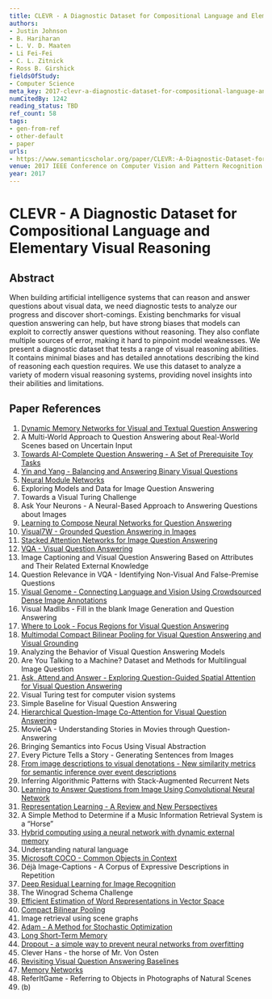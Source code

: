 ```yaml
---
title: CLEVR - A Diagnostic Dataset for Compositional Language and Elementary Visual Reasoning
authors:
- Justin Johnson
- B. Hariharan
- L. V. D. Maaten
- Li Fei-Fei
- C. L. Zitnick
- Ross B. Girshick
fieldsOfStudy:
- Computer Science
meta_key: 2017-clevr-a-diagnostic-dataset-for-compositional-language-and-elementary-visual-reasoning
numCitedBy: 1242
reading_status: TBD
ref_count: 58
tags:
- gen-from-ref
- other-default
- paper
urls:
- https://www.semanticscholar.org/paper/CLEVR:-A-Diagnostic-Dataset-for-Compositional-and-Johnson-Hariharan/03eb382e04cca8cca743f7799070869954f1402a?sort=total-citations
venue: 2017 IEEE Conference on Computer Vision and Pattern Recognition (CVPR)
year: 2017
---
```


# CLEVR - A Diagnostic Dataset for Compositional Language and Elementary Visual Reasoning

## Abstract

When building artificial intelligence systems that can reason and answer questions about visual data, we need diagnostic tests to analyze our progress and discover short-comings. Existing benchmarks for visual question answering can help, but have strong biases that models can exploit to correctly answer questions without reasoning. They also conflate multiple sources of error, making it hard to pinpoint model weaknesses. We present a diagnostic dataset that tests a range of visual reasoning abilities. It contains minimal biases and has detailed annotations describing the kind of reasoning each question requires. We use this dataset to analyze a variety of modern visual reasoning systems, providing novel insights into their abilities and limitations.

## Paper References

1. [Dynamic Memory Networks for Visual and Textual Question Answering](2016-dynamic-memory-networks-for-visual-and-textual-question-answering)
2. A Multi-World Approach to Question Answering about Real-World Scenes based on Uncertain Input
3. [Towards AI-Complete Question Answering - A Set of Prerequisite Toy Tasks](2016-towards-ai-complete-question-answering-a-set-of-prerequisite-toy-tasks)
4. [Yin and Yang - Balancing and Answering Binary Visual Questions](2016-yin-and-yang-balancing-and-answering-binary-visual-questions)
5. [Neural Module Networks](2016-neural-module-networks)
6. Exploring Models and Data for Image Question Answering
7. Towards a Visual Turing Challenge
8. Ask Your Neurons - A Neural-Based Approach to Answering Questions about Images
9. [Learning to Compose Neural Networks for Question Answering](2016-learning-to-compose-neural-networks-for-question-answering)
10. [Visual7W - Grounded Question Answering in Images](2016-visual7w-grounded-question-answering-in-images)
11. [Stacked Attention Networks for Image Question Answering](2016-stacked-attention-networks-for-image-question-answering)
12. [VQA - Visual Question Answering](2015-vqa-visual-question-answering)
13. Image Captioning and Visual Question Answering Based on Attributes and Their Related External Knowledge
14. Question Relevance in VQA - Identifying Non-Visual And False-Premise Questions
15. [Visual Genome - Connecting Language and Vision Using Crowdsourced Dense Image Annotations](2016-visual-genome-connecting-language-and-vision-using-crowdsourced-dense-image-annotations)
16. Visual Madlibs - Fill in the blank Image Generation and Question Answering
17. [Where to Look - Focus Regions for Visual Question Answering](2016-where-to-look-focus-regions-for-visual-question-answering)
18. [Multimodal Compact Bilinear Pooling for Visual Question Answering and Visual Grounding](2016-multimodal-compact-bilinear-pooling-for-visual-question-answering-and-visual-grounding)
19. Analyzing the Behavior of Visual Question Answering Models
20. Are You Talking to a Machine? Dataset and Methods for Multilingual Image Question
21. [Ask, Attend and Answer - Exploring Question-Guided Spatial Attention for Visual Question Answering](2016-ask-attend-and-answer-exploring-question-guided-spatial-attention-for-visual-question-answering)
22. Visual Turing test for computer vision systems
23. Simple Baseline for Visual Question Answering
24. [Hierarchical Question-Image Co-Attention for Visual Question Answering](2016-hierarchical-question-image-co-attention-for-visual-question-answering)
25. MovieQA - Understanding Stories in Movies through Question-Answering
26. Bringing Semantics into Focus Using Visual Abstraction
27. Every Picture Tells a Story - Generating Sentences from Images
28. [From image descriptions to visual denotations - New similarity metrics for semantic inference over event descriptions](2014-from-image-descriptions-to-visual-denotations-new-similarity-metrics-for-semantic-inference-over-event-descriptions)
29. Inferring Algorithmic Patterns with Stack-Augmented Recurrent Nets
30. [Learning to Answer Questions from Image Using Convolutional Neural Network](2016-learning-to-answer-questions-from-image-using-convolutional-neural-network)
31. [Representation Learning - A Review and New Perspectives](2013-representation-learning-a-review-and-new-perspectives)
32. A Simple Method to Determine if a Music Information Retrieval System is a “Horse”
33. [Hybrid computing using a neural network with dynamic external memory](2016-hybrid-computing-using-a-neural-network-with-dynamic-external-memory)
34. Understanding natural language
35. [Microsoft COCO - Common Objects in Context](2014-microsoft-coco-common-objects-in-context)
36. Déjà Image-Captions - A Corpus of Expressive Descriptions in Repetition
37. [Deep Residual Learning for Image Recognition](2015-resnet.md)
38. The Winograd Schema Challenge
39. [Efficient Estimation of Word Representations in Vector Space](2013-efficient-estimation-of-word-representations-in-vector-space)
40. [Compact Bilinear Pooling](2016-compact-bilinear-pooling)
41. Image retrieval using scene graphs
42. [Adam - A Method for Stochastic Optimization](2015-adam-a-method-for-stochastic-optimization)
43. [Long Short-Term Memory](1997-long-short-term-memory)
44. [Dropout - a simple way to prevent neural networks from overfitting](2014-dropout-a-simple-way-to-prevent-neural-networks-from-overfitting)
45. Clever Hans - the horse of Mr. Von Osten
46. [Revisiting Visual Question Answering Baselines](2016-revisiting-visual-question-answering-baselines)
47. [Memory Networks](2015-memory-networks)
48. ReferItGame - Referring to Objects in Photographs of Natural Scenes
49. (b)
